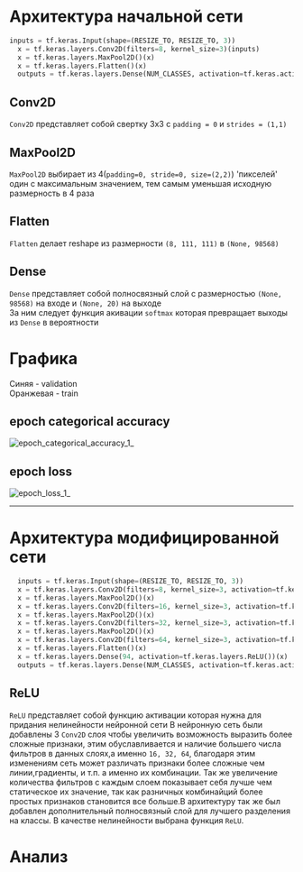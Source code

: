 # Архитектура начальной сети
```python 
inputs = tf.keras.Input(shape=(RESIZE_TO, RESIZE_TO, 3))
  x = tf.keras.layers.Conv2D(filters=8, kernel_size=3)(inputs)
  x = tf.keras.layers.MaxPool2D()(x)
  x = tf.keras.layers.Flatten()(x)
  outputs = tf.keras.layers.Dense(NUM_CLASSES, activation=tf.keras.activations.softmax)(x)
```
## Conv2D
```Conv2D``` представляет собой свертку 3х3 с ```padding = 0``` и ```strides = (1,1)```
## MaxPool2D
```MaxPool2D``` выбирает из 4(```padding=0, stride=0, size=(2,2)```) 'пикселей' один с максимальным значением, тем самым уменьшая исходную размерность в 4 раза
## Flatten
```Flatten``` делает reshape из размерности ```(8, 111, 111)``` в ```(None, 98568)```
## Dense
```Dense``` представляет собой полносвязный слой с размерностью ```(None, 98568)``` на входе и ```(None, 20)``` на выходе <br/>
За ним следует функция акивации ```softmax``` которая превращает выходы из ```Dense``` в вероятности 
# Графика
Синяя - validation <br/>
Оранжевая - train
## epoch categorical accuracy
![epoch_categorical_accuracy_1_](https://user-images.githubusercontent.com/61012068/110214611-719a0900-7eb6-11eb-94e9-92f996a417a2.jpg)
## epoch loss
![epoch_loss_1_](https://user-images.githubusercontent.com/61012068/110214616-78c11700-7eb6-11eb-81d0-7595447c5c91.jpg)
***
# Архитектура модифицированной сети 
```python
  inputs = tf.keras.Input(shape=(RESIZE_TO, RESIZE_TO, 3))
  x = tf.keras.layers.Conv2D(filters=8, kernel_size=3, activation=tf.keras.layers.ReLU())(inputs)
  x = tf.keras.layers.MaxPool2D()(x)
  x = tf.keras.layers.Conv2D(filters=16, kernel_size=3, activation=tf.keras.layers.ReLU())(x)
  x = tf.keras.layers.MaxPool2D()(x) 
  x = tf.keras.layers.Conv2D(filters=32, kernel_size=3, activation=tf.keras.layers.ReLU())(x)
  x = tf.keras.layers.MaxPool2D()(x)
  x = tf.keras.layers.Conv2D(filters=64, kernel_size=3, activation=tf.keras.layers.ReLU())(x)
  x = tf.keras.layers.Flatten()(x)
  x = tf.keras.layers.Dense(94, activation=tf.keras.layers.ReLU())(x)
  outputs = tf.keras.layers.Dense(NUM_CLASSES, activation=tf.keras.activations.softmax)(x)
```
## ReLU
```ReLU``` представляет собой функцию активации которая нужна для придания нелинейности нейронной сети
В нейронную сеть были добавлены 3 ```Conv2D``` слоя чтобы увеличить возможность выразить более сложные признаки, этим обуславливается и наличие большего числа фильтров в данных слоях,а именно ```16, 32, 64```, благодаря этим изменениям сеть может различать признаки более сложные чем линии,градиенты, и т.п. а именно их комбинации. Так же увеличение количества фильтров с каждым слоем показывает себя лучше чем статическое их значение, так как разничных комбинайций более простых признаков становится все больше.В архитектуру так же был добавлен дополнительный полносвязный слой для лучшего разделения на классы. В качестве нелинейности выбрана функция ```ReLU```.
# Анализ 
